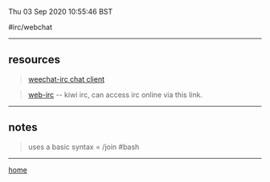 Thu 03 Sep 2020 10:55:46 BST

#irc/webchat

_____


## resources


> [weechat-irc chat client](https://www.youtube.com/watch?v=SEAne0vihac)

> [web-irc](https://kiwiirc.com/) -- kiwi irc, can access irc online via this link.  


___

## notes

> uses a basic syntax = /join #bash 

___

[home](/home/pi/Documents/notesystem/home.md) 


